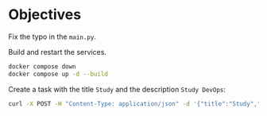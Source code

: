 # Objectives

Fix the typo in the `main.py`.

Build and restart the services.

```bash
docker compose down
docker compose up -d --build
```

Create a task with the title `Study` and the description `Study DevOps`:

```bash
curl -X POST -H "Content-Type: application/json" -d '{"title":"Study","description":"Study DevOps"}' http://localhost:8000/tasks
```
